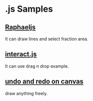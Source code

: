 # .js Samples

## [Raphaeljs](http://raphaeljs.com/)

It can draw lines and select fraction area.

## [interact.js](http://interactjs.io/)
It can use drag n drop example.

## [undo and redo on canvas](http://www.codicode.com/art/undo_and_redo_to_the_html5_canvas.aspx)
draw anything freely.

##
